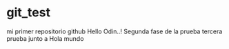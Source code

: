 # git_test
mi primer repositorio github
Hello Odin..!
Segunda fase de la prueba
tercera prueba junto a Hola mundo

